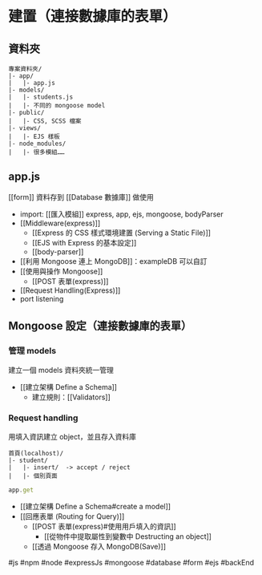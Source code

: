 # 建置（連接數據庫的表單）
## 資料夾
```
專案資料夾/
|- app/				
|	|- app.js
|- models/				
|	|- students.js
|	|- 不同的 mongoose model
|- public/				
|	|- CSS, SCSS 檔案
|- views/				
|	|- EJS 樣板
|- node_modules/				
|	|- 很多模組……
```

## app.js
[[form]] 資料存到 [[Database 數據庫]] 做使用
- import: [[匯入模組]] express, app, ejs, mongoose, bodyParser
- [[Middleware(express)]]
	- [[Express 的 CSS 樣式環境建置 (Serving a Static File)]]
	- [[EJS with Express 的基本設定]]
	- [[body-parser]]
- [[利用 Mongoose 連上 MongoDB]]：exampleDB 可以自訂
- [[使用與操作 Mongoose]]
	- [[POST 表單(express)]]
- [[Request Handling(Express)]]
- port listening


## Mongoose 設定（連接數據庫的表單）
### 管理 models
建立一個 models 資料夾統一管理
- [[建立架構 Define a Schema]]
	- 建立規則：[[Validators]]

### Request handling
用填入資訊建立 object，並且存入資料庫
```
首頁(localhost)/
|- student/				
|	|- insert/  -> accept / reject
|	|- 個別頁面
```
```js
app.get
```
- [[建立架構 Define a Schema#create a model]]
- [[回應表單 (Routing for Query)]]
	- [[POST 表單(express)#使用用戶填入的資訊]]
		- [[從物件中提取屬性到變數中 Destructing an object]]
	- [[透過 Mongoose 存入 MongoDB(Save)]]

#js #npm #node #expressJs #mongoose #database #form #ejs #backEnd 